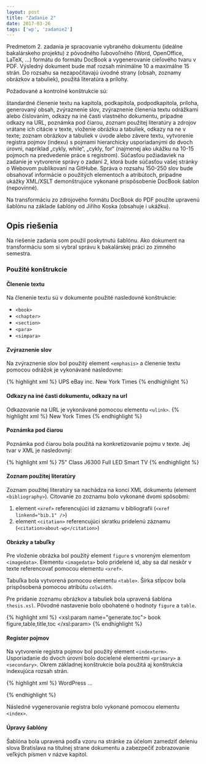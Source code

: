 ```yaml
---
layout: post
title: "Zadanie 2"
date: 2017-03-26
tags: ['wp', 'zadanie2']
---
```


Predmetom 2. zadania je spracovanie vybraného dokumentu (ideálne bakalárskeho projektu) z pôvodného ľubovoľného (Word, OpenOffice, LaTeX, …) formátu do formátu DocBook a vygenerovanie cieľového tvaru v PDF. Výsledný dokument bude mať rozsah minimálne 10 a maximálne 15 strán. Do rozsahu sa nezapočítavajú úvodné strany (obsah, zoznamy obrázkov a tabuliek), použitá literatúra a prílohy.

Požadované a kontrolné konštrukcie sú:

štandardné členenie textu na kapitola, podkapitola, podpodkapitola, príloha, generovaný obsah,
zvýraznenie slov, zvýraznenie členenia textu odrážkami alebo číslovaním,
odkazy na iné časti vlastného dokumentu, prípadne odkazy na URL,
poznámka pod čiarou,
zoznam použitej literatúry a zdrojov vrátane ich citácie v texte,
vloženie obrázku a tabuliek, odkazy na ne v texte; zoznam obrázkov a tabuliek v úvode alebo závere textu,
vytvorenie registra pojmov (indexu) s pojmami hierarchicky usporiadanými do dvoch úrovni, napríklad „cykly, while“, „cykly, for“ (najmenej ako ukážku na 10-15 pojmoch na predvedenie práce s registrom).
Súčasťou požiadaviek na zadanie je vytvorenie správy o zadaní 2, ktorá bude súčasťou vašej stránky o Webovom publikovaní na GitHube. Správa o rozsahu 150-250 slov bude obsahovať informácie o použitých elementoch a atribútoch, prípadne ukážky XML/XSLT demonštrujúce vykonané prispôsobenie DocBook šablon (nepovinné).

Na transformáciu zo zdrojového formátu DocBook do PDF použite upravenú šablónu na základe šablóny od Jiřího Koska (obsahuje i ukážku).

## Opis riešenia
Na riešenie zadania som použil poskytnutú šablónu. Ako dokument na transformáciu som si vybral správu k bakalárskej práci zo zimného semestra.


### Použité konštrukcie

#### Členenie textu
Na členenie textu sú v dokumente použité nasledovné konštrukcie:

* `<book>`
* `<chapter>`
* `<section>`
* `<para>`
* `<simpara>`

#### Zvýraznenie slov
Na zvýraznenie slov bol použitý element `<emphasis>` a členenie textu pomocou odrážok je vykonávané nasledovne:

{% highlight xml %}
<itemizedlist mark='bullet'>
  <listitem>
    <para>
        <ulink url="https://longitudes.ups.com/">UPS</ulink>
    </para>
  </listitem>
  <listitem>
    <para>
      <ulink url="https://www.ebayinc.com/stories/news/?">eBay inc.</ulink>
    </para>
  </listitem>
  <listitem>
    <para>
      <ulink url="http://www.nytimes.com/">New York Times</ulink>
    </para>
  </listitem>
</itemizedlist>
{% endhighlight %}

#### Odkazy na iné časti dokumentu, odkazy na url

Odkazovanie na URL je vykonávané pomocou elementu `<ulink>`.
{% highlight xml %}
  <ulink url="http://www.nytimes.com/">New York Times</ulink>
{% endhighlight %}

#### Poznámka pod čiarou

Poznámka pod čiarou bola použitá na konkretizovanie pojmu v texte. Jej tvar v XML je nasledovný:

{% highlight xml %}
<footnote>
  <para>75" Class J6300 Full LED Smart TV</para>
</footnote>
{% endhighlight %}

#### Zoznam použitej literatúry

Zoznam použitej literatúry sa nachádza na konci XML dokumentu (element `<bibliography>`).
Citovanie zo zoznamu bolo vykonané dvomi spôsobmi:

  1. element `<xref>` referencujúci id záznamu v bibliografii (`<xref linkend="bib.1" />`)
  2. element `<citation>` referencujúci skratku pridelenú záznamu (`<citation>about-wp</citation>`)


#### Obrázky a tabuľky

Pre vloženie obrázka bol použitý element `figure` s vnoreným elementom `<imagedata>`. Elementu `<imagedata>` bolo pridelené id, aby sa dal neskôr v texte referencovať pomocou elementu `<xref>`.

Tabuľka bola vytvorená pomocou elementu `<table>`. Šírka stĺpcov bola prispôsobená pomocou atribútu `colwidth`.

Pre pridanie zoznamu obrázkov a tabuliek bola upravená šablóna `thesis.xsl`. Pôvodné nastavenie bolo obohatené o hodnoty `figure` a `table`.

{% highlight xml %}
<xsl:param name="generate.toc">
book figure,table,title,toc
</xsl:param>
{% endhighlight %}


#### Register pojmov
Na vytvorenie registra pojmov bol použitý element `<indexterm>`. Usporiadanie do dvoch úrovní bolo docielené elementmi `<primary>` a `<secondary>`. Okrem základnej konštrukcie bola použitá aj konštrukcia indexujúca rozsah strán.

{% highlight xml %}
<indexterm class="startofrange" id="ix.wordpress"><primary>WordPress</primary></indexterm>
  ...
<indexterm class="endofrange" startref="ix.wordpress"/>

{% endhighlight %}

Následné vygenerovanie registra bolo vykonané pomocou elementu `<index>`.


#### Úpravy šablóny
Šablóna bola upravená podľa vzoru na stránke za účelom zamedziť deleniu slova Bratislava na titulnej strane dokumentu a zabezpečiť zobrazovanie veľkých písmen v názve kapitol.
